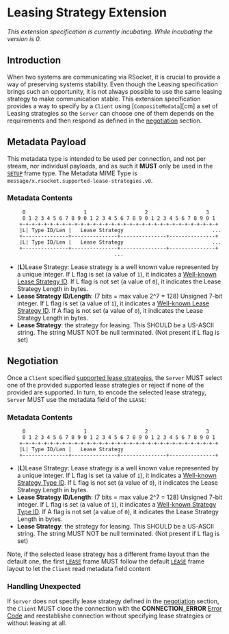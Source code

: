 # Leasing Strategy Extension

_This extension specification is currently incubating.  While incubating the version is 0._

## Introduction
When two systems are communicating via RSocket, it is crucial to provide a way of preserving systems stability. Even though the Leasing specification brings such an opportunity, it is not always possible to use the same leasing strategy to make communication stable.  This extension specification provides a way to specify by a `Client` using [`CompositeMedata`][cm] a set of Leasing strategies so the `Server` can choose one of them depends on the requirements and then respond as defined in the [negotiation](#negotiation) section.

## Metadata Payload
This metadata type is intended to be used per connection, and not per stream, nor individual payloads, and as such it **MUST** only be used in the [`SETUP`][sf] frame type.  The Metadata MIME Type is `message/x.rsocket.supported-lease-strategies.v0`.

[sf]: ../../Protocol.md#frame-setup

### Metadata Contents
```
     0                   1                   2                   3
     0 1 2 3 4 5 6 7 8 9 0 1 2 3 4 5 6 7 8 9 0 1 2 3 4 5 6 7 8 9 0 1
    +-+-+-+-+-+-+-+-+-+-+-+-+-+-+-+-+-+-+-+-+-+-+-+-+-+-+-+-+-+-+-+-+
    |L| Type ID/Len |   Lease Strategy                             ...
    +---------------+---------------+---------------+---------------+
    |L| Type ID/Len |   Lease Strategy                             ...
    +---------------+---------------+---------------+---------------+
                                   ...
```

* (**L**)Lease Strategy: Lease strategy is a well known value represented by a unique integer.  If L flag is set (a value of `1`), it indicates a [Well-known Lease Strategy ID][wk].  If L flag is not set (a value of `0`), it indicates the Lease Strategy Length in bytes.
* **Lease Strategy ID/Length**: (7 bits = max value 2^7 = 128) Unsigned 7-bit integer.  If L flag is set (a value of `1`), it indicates a [Well-known Lease Strategy ID][wk].  If A flag is not set (a value of `0`), it indicates the Lease Strategy Length in bytes.
* **Lease Strategy**: the strategy for leasing. This SHOULD be a US-ASCII string.  The string MUST NOT be null terminated.  (Not present if L flag is set)

[wk]: WellKnownLeaseStrategies.md


## Negotiation

Once a `Client` specified [supported lease strategies](#metadata-payload), the `Server` MUST select one of the provided supported lease strategies or reject if none of the provided are supported.  In turn, to encode the selected lease strategy, `Server` MUST use the metadata field of the `LEASE`:

### Metadata Contents
```
     0                   1                   2                   3
     0 1 2 3 4 5 6 7 8 9 0 1 2 3 4 5 6 7 8 9 0 1 2 3 4 5 6 7 8 9 0 1
    +-+-+-+-+-+-+-+-+-+-+-+-+-+-+-+-+-+-+-+-+-+-+-+-+-+-+-+-+-+-+-+-+
    |L| Type ID/Len |   Lease Strategy                                  
    +---------------+---------------+---------------+---------------+
```

* (**L**)Lease Strategy: Lease strategy is a well known value represented by a unique integer.  If L flag is set (a value of `1`), it indicates a [Well-known Strategy Type ID][wk].  If L flag is not set (a value of `0`), it indicates the Lease Strategy Length in bytes.
* **Lease Strategy ID/Length**: (7 bits = max value 2^7 = 128) Unsigned 7-bit integer.  If L flag is set (a value of `1`), it indicates a [Well-known Strategy Type ID][wk].  If A flag is not set (a value of `0`), it indicates the Lease Strategy Length in bytes.
* **Lease Strategy**: the strategy for leasing. This SHOULD be a US-ASCII string.  The string MUST NOT be null terminated.  (Not present if L flag is set)

[wk]: WellKnownLeaseStrategies.md

Note, if the selected lease strategy has a different frame layout than the default one, the first [`LEASE`][lf] frame MUST follow the default [`LEASE`][lf] frame layout to let the `Client` read metadata field content 


[lf]: ../../Protocol.md#frame-lease

### Handling Unexpected

If `Server` does not specify lease strategy defined in the [negotiation](#negotiation) section, the `Client` MUST close the connection with the __CONNECTION_ERROR__ [Error Code][ec] and reestablishe connection without specifying lease strategies or without leasing at all.

[ec]: ../../Protocol.md#error-codes